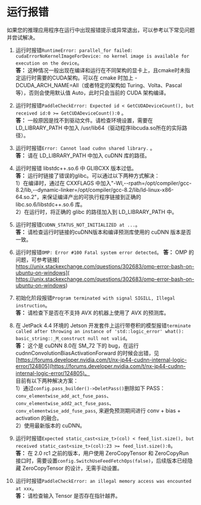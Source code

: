 # 运行报错
如果您的推理应用程序在运行中出现报错提示或异常退出，可以参考以下常见问题并尝试解决。


1. 运行时报错`RuntimeError: parallel_for failed: cudaErrorNoKernelImageForDevice: no kernel image is available for execution on the device`。  
**答：** 这种情况一般出现在编译和运行在不同架构的显卡上，且cmake时未指定运行时需要的CUDA架构。可以在 cmake 时加上 -DCUDA_ARCH_NAME=All（或者特定的架构如 Turing、Volta、Pascal 等），否则会使用默认值 Auto，此时只会当前的 CUDA 架构编译。

2. 运行时报错`PaddleCheckError: Expected id < GetCUDADeviceCount(), but received id:0 >= GetCUDADeviceCount():0` 。  
**答：** 一般原因是找不到驱动文件。请检查环境设置，需要在 LD_LIBRARY_PATH 中加入 /usr/lib64（驱动程序libcuda.so所在的实际路径）。

3. 运行时报错`Error: Cannot load cudnn shared library.` 。  
**答：** 请在 LD_LIBRARY_PATH 中加入 cuDNN 库的路径。

4. 运行时报错 libstdc++.so.6 中 GLIBCXX 版本过低。   
**答：** 运行时链接了错误的glibc。可以通过以下两种方式解决：  
1）在编译时，通过在 CXXFLAGS 中加入"-Wl,--rpath=/opt/compiler/gcc-8.2/lib,--dynamic-linker=/opt/compiler/gcc-8.2/lib/ld-linux-x86-64.so.2"，来保证编译产出的可执行程序链接到正确的 libc.so.6/libstdc++.so.6 库。  
2）在运行时，将正确的 glibc 的路径加入到 LD_LIBRARY_PATH 中。

5. 运行时报错`CUDNN_STATUS_NOT_INITIALIZED at ...`。  
**答：** 请检查运行时链接的cuDNN版本和编译预测库使用的 cuDNN 版本是否一致。

6. 运行时报错`OMP: Error #100 Fatal system error detected`。
**答：** OMP 的问题，可参考链接[ https://unix.stackexchange.com/questions/302683/omp-error-bash-on-ubuntu-on-windows]( https://unix.stackexchange.com/questions/302683/omp-error-bash-on-ubuntu-on-windows)

7. 初始化阶段报错`Program terminated with signal SIGILL, Illegal instruction`。  
**答：** 请检查下是否在不支持 AVX 的机器上使用了 AVX 的预测库。

8. 在 JetPack 4.4 环境的 Jetson 开发套件上运行带卷积的模型报错`terminate called after throwing an instance of 'std::logic_error' what(): basic_string::_M_construct null not valid`。  
**答：** 这个是 cuDNN 8.0在 SM_72 下的 bug，在运行 cudnnConvolutionBiasActivationForward 的时候会出错，见[https://forums.developer.nvidia.com/t/nx-jp44-cudnn-internal-logic-error/124805](https://forums.developer.nvidia.com/t/nx-jp44-cudnn-internal-logic-error/124805)。  
目前有以下两种解决方案：  
1）通过`config.pass_builder()->DeletPass()`删除如下 PASS：`conv_elementwise_add_act_fuse_pass`、`conv_elementwise_add2_act_fuse_pass`、`conv_elementwise_add_fuse_pass`, 来避免预测期间进行 conv + bias + activation 的融合。  
2）使用最新版本的 cuDNN。

9. 运行时报错`Expected static_cast<size_t>(col) < feed_list.size(), but received static_cast<size_t>(col):23 >= feed_list.size():0`。  
**答：** 在 2.0 rc1 之前的版本，用户使用 ZeroCopyTensor 和 ZeroCopyRun 接口时，需要设置`config.SwitchUseFeedFetchOps(false)`，后续版本已经隐藏 ZeroCopyTensor 的设计，无需手动设置。 

10. 运行时报错`PaddleCheckError: an illegal memory access was encounted at xxx`。  
**答：** 请检查输入 Tensor 是否存在指针越界。  